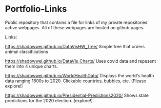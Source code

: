 # Portfolio-Links
Public repository that contains a file for links of my private repositories' active webpages. All of these webpages are hosted on github pages. 

Links: 

https://shadowwei.github.io/DataVisHW_Tree/
Simple tree that orders animal classifications


https://shadowwei.github.io/DataVis_Charts/
Uses covid data and repesent them into 4 unique charts. 


https://shadowwei.github.io/WorldHealthData/
Displays the world's health data ranging 1800s to 2020. Clickable countries, bubbles, etc. (Please explore!)


https://shadowwei.github.io/Presidential-Predictions2020/
Shows state predictions for the 2020 election. (explore!)

